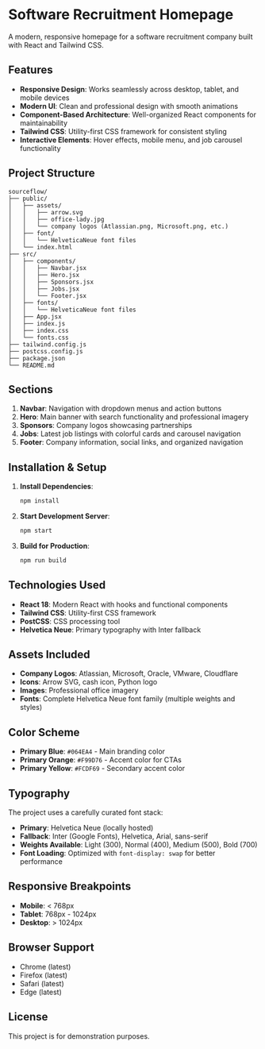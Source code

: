 # Software Recruitment Homepage

A modern, responsive homepage for a software recruitment company built with React and Tailwind CSS.

## Features

- **Responsive Design**: Works seamlessly across desktop, tablet, and mobile devices
- **Modern UI**: Clean and professional design with smooth animations
- **Component-Based Architecture**: Well-organized React components for maintainability
- **Tailwind CSS**: Utility-first CSS framework for consistent styling
- **Interactive Elements**: Hover effects, mobile menu, and job carousel functionality

## Project Structure

```
sourceflow/
├── public/
│   ├── assets/
│   │   ├── arrow.svg
│   │   ├── office-lady.jpg
│   │   └── company logos (Atlassian.png, Microsoft.png, etc.)
│   ├── font/
│   │   └── HelveticaNeue font files
│   └── index.html
├── src/
│   ├── components/
│   │   ├── Navbar.jsx
│   │   ├── Hero.jsx
│   │   ├── Sponsors.jsx
│   │   ├── Jobs.jsx
│   │   └── Footer.jsx
│   ├── fonts/
│   │   └── HelveticaNeue font files
│   ├── App.jsx
│   ├── index.js
│   ├── index.css
│   └── fonts.css
├── tailwind.config.js
├── postcss.config.js
├── package.json
└── README.md
```

## Sections

1. **Navbar**: Navigation with dropdown menus and action buttons
2. **Hero**: Main banner with search functionality and professional imagery
3. **Sponsors**: Company logos showcasing partnerships
4. **Jobs**: Latest job listings with colorful cards and carousel navigation
5. **Footer**: Company information, social links, and organized navigation

## Installation & Setup

1. **Install Dependencies**:
   ```bash
   npm install
   ```

2. **Start Development Server**:
   ```bash
   npm start
   ```

3. **Build for Production**:
   ```bash
   npm run build
   ```

## Technologies Used

- **React 18**: Modern React with hooks and functional components
- **Tailwind CSS**: Utility-first CSS framework
- **PostCSS**: CSS processing tool
- **Helvetica Neue**: Primary typography with Inter fallback

## Assets Included

- **Company Logos**: Atlassian, Microsoft, Oracle, VMware, Cloudflare
- **Icons**: Arrow SVG, cash icon, Python logo
- **Images**: Professional office imagery
- **Fonts**: Complete Helvetica Neue font family (multiple weights and styles)

## Color Scheme

- **Primary Blue**: `#064EA4` - Main branding color
- **Primary Orange**: `#F99D76` - Accent color for CTAs
- **Primary Yellow**: `#FCDF69` - Secondary accent color

## Typography

The project uses a carefully curated font stack:
- **Primary**: Helvetica Neue (locally hosted)
- **Fallback**: Inter (Google Fonts), Helvetica, Arial, sans-serif
- **Weights Available**: Light (300), Normal (400), Medium (500), Bold (700)
- **Font Loading**: Optimized with `font-display: swap` for better performance

## Responsive Breakpoints

- **Mobile**: < 768px
- **Tablet**: 768px - 1024px  
- **Desktop**: > 1024px

## Browser Support

- Chrome (latest)
- Firefox (latest)
- Safari (latest)
- Edge (latest)

## License

This project is for demonstration purposes. 